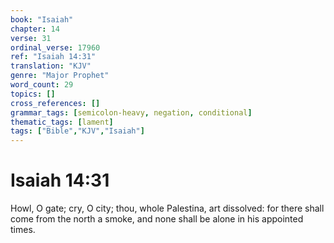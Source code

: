```yaml
---
book: "Isaiah"
chapter: 14
verse: 31
ordinal_verse: 17960
ref: "Isaiah 14:31"
translation: "KJV"
genre: "Major Prophet"
word_count: 29
topics: []
cross_references: []
grammar_tags: [semicolon-heavy, negation, conditional]
thematic_tags: [lament]
tags: ["Bible","KJV","Isaiah"]
---
```


# Isaiah 14:31

Howl, O gate; cry, O city; thou, whole Palestina, art dissolved: for there shall come from the north a smoke, and none shall be alone in his appointed times.
